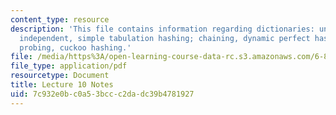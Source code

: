 ```yaml
---
content_type: resource
description: 'This file contains information regarding dictionaries: universal, k-wise
  independent, simple tabulation hashing; chaining, dynamic perfect hashing, linear
  probing, cuckoo hashing.'
file: /media/https%3A/open-learning-course-data-rc.s3.amazonaws.com/6-851-advanced-data-structures-spring-2012/7c932e0bc0a53bccc2dadc39b4781927_MIT6_851S12_Lec10.pdf
file_type: application/pdf
resourcetype: Document
title: Lecture 10 Notes
uid: 7c932e0b-c0a5-3bcc-c2da-dc39b4781927
---
```

